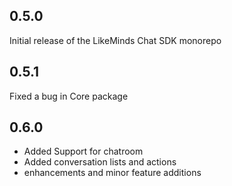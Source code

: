 ## 0.5.0

Initial release of the LikeMinds Chat SDK monorepo

## 0.5.1

Fixed a bug in Core package

## 0.6.0

- Added Support for chatroom
- Added conversation lists and actions
- enhancements and minor feature additions
